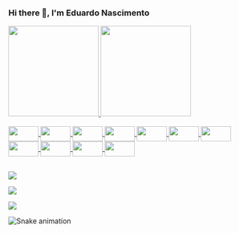 ### Hi there 👋, I'm Eduardo Nascimento

<link rel="stylesheet" href="https://cdn.jsdelivr.net/gh/devicons/devicon@v2.12.0/devicon.min.css">

<!--
**dudursn/dudursn** is a ✨ _special_ ✨ repository because its `README.md` (this file) appears on your GitHub profile.

Here are some ideas to get you started:

- 🔭 I’m currently working on ...
- 🌱 I’m currently learning ...
- 👯 I’m looking to collaborate on ...
- 🤔 I’m looking for help with ...
- 💬 Ask me about ...
- 📫 How to reach me: ...
- 😄 Pronouns: ...
- ⚡ Fun fact: ...
-->

 <div>
  <a href="https://github.com/dudursn">
  <img height="180em" src="https://github-readme-stats.vercel.app/api?username=dudursn&show_icons=true&theme=dark&include_all_commits=true&count_private=true"/>
  <img height="180em" src="https://github-readme-stats.vercel.app/api/top-langs/?username=dudursn&layout=compact&langs_count=7&theme=dark"/>
</div>
 


<div style="display: inline_block"><br>
	<img align="center" height="30" width="60" src="https://img.shields.io/badge/Bootstrap-563D7C?style=for-the-badge&logo=bootstrap&logoColor=white" >
	<img align="center" height="30" width="60" src="https://img.shields.io/badge/HTML-239120?style=for-the-badge&logo=html5&logoColor=white" >
	<img align="center" height="30" width="60" src="https://img.shields.io/badge/CSS-239120?&style=for-the-badge&logo=css3&logoColor=white" >
	<img align="center" height="30" width="60" src="https://img.shields.io/badge/jQuery-0769AD?style=for-the-badge&logo=jquery&logoColor=white" >
	<img align="center" height="30" width="60" src="https://img.shields.io/badge/JavaScript-F7DF1E?style=for-the-badge&logo=javascript&logoColor=black" >
	<img align="center" height="30" width="60" src="https://img.shields.io/badge/Java-ED8B00?style=for-the-badge&logo=java&logoColor=white" >
	<img align="center" height="30" width="60" src="https://img.shields.io/badge/PHP-777BB4?style=for-the-badge&logo=php&logoColor=white" >
	<img align="center" height="30" width="60" src="https://img.shields.io/badge/Python-3776AB?style=for-the-badge&logo=python&logoColor=white" >
	<img align="center" height="30" width="60" src="https://img.shields.io/badge/Laravel-FF2D20?style=for-the-badge&logo=laravel&logoColor=white" >
	<img align="center" height="30" width="60" src="https://img.shields.io/badge/Spring-6DB33F?style=for-the-badge&logo=spring&logoColor=white">
	<img align="center" height="30" width="60" src="https://img.shields.io/badge/MySQL-00000F?style=for-the-badge&logo=mysql&logoColor=white" >

</div>


  
  ##
 
<div> 

  <a href="https://instagram.com/eduardoroger_" target="_blank"><img src="https://img.shields.io/badge/-Instagram-%23E4405F?style=for-the-badge&logo=instagram&logoColor=white" ></a>
 
  <a href="https://www.linkedin.com/in/eduardo-roger" target="_blank"><img src="https://img.shields.io/badge/-LinkedIn-%230077B5?style=for-the-badge&logo=linkedin&logoColor=white"></a> 
 
  <a href="https://gitlab.com/dudursn" target="_blank"><img src="https://img.shields.io/badge/GitLab-330F63?style=for-the-badge&logo=gitlab&logoColor=white"></a> 
 
 
 
  ![Snake animation](https://github.com/dudursn/dudursn/blob/output/github-contribution-grid-snake.svg)
 
</div>

